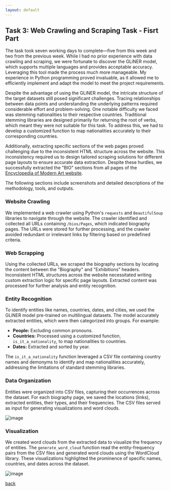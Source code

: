 ```yaml
---
layout: default
---
```


## Task 3: Web Crawling and Scraping Task - Fisrt Part

The task took seven working days to complete—five from this week and two from the previous week. While I had no prior experience with data crawling and scraping, we were fortunate to discover the GLiNER model, which supports multiple languages and provides acceptable accuracy. Leveraging this tool made the process much more manageable. My experience in Python programming proved invaluable, as it allowed me to efficiently implement and adapt the model to meet the project requirements.

Despite the advantage of using the GLiNER model, the intricate structure of the target datasets still posed significant challenges. Tracing relationships between data points and understanding the underlying patterns required considerable effort and problem-solving. One notable difficulty we faced was stemming nationalities to their respective countries. Traditional stemming libraries are designed primarily for returning the root of verbs, which meant they were not suitable for this task. To address this, we had to develop a customized function to map nationalities accurately to their corresponding countries.

Additionally, extracting specific sections of the web pages proved challenging due to the inconsistent HTML structure across the website. This inconsistency required us to design tailored scraping solutions for different page layouts to ensure accurate data extraction. Despite these hurdles, we successfully extracted the "BIO" sections from all pages of the [Encyclopedia of Modern Art website](https://www.encyclopedia.mathaf.org.qa/).

The following sections include screenshots and detailed descriptions of the methodology, tools, and outputs.

### Website Crawling 

We implemented a web crawler using Python's `requests` and `BeautifulSoup` libraries to navigate through the website. The crawler identified and collected all URLs containing `/bios/Pages`, which indicated biography pages. The URLs were stored for further processing, and the crawler avoided redundant or irrelevant links by filtering based on predefined criteria.


### Web Scrapping

Using the collected URLs, we scraped the biography sections by locating the content between the "Biography" and "Exhibitions" headers. Inconsistent HTML structures across the website necessitated writing custom extraction logic for specific page layouts. Extracted content was processed for further analysis and entity recognition.


### Entity Recognition

To identify entities like names, countries, dates, and cities, we used the GLiNER model pre-trained on multilingual datasets. The model accurately extracted entities, which were then categorized into groups. For example:
- **People:** Excluding common pronouns.
- **Countries:** Processed using a customized function, `is_it_a_nationality`, to map nationalities to countries.
- **Dates:** Extracted and sorted by year.

The `is_it_a_nationality` function leveraged a CSV file containing country names and demonyms to identify and map nationalities accurately, addressing the limitations of standard stemming libraries.

### Data Organization

Entities were organized into CSV files, capturing their occurrences across the dataset. For each biography page, we saved the locations (links), extracted entities, their types, and their frequencies. The CSV files served as input for generating visualizations and word clouds.

![image](https://github.com/user-attachments/assets/d2820ad9-2e13-4783-a025-e3d3895e28ac)


### Visualization

We created word clouds from the extracted data to visualize the frequency of entities. The `generate_word_cloud` function read the entity-frequency pairs from the CSV files and generated word clouds using the WordCloud library. These visualizations highlighted the prominence of specific names, countries, and dates across the dataset.

![image](https://github.com/user-attachments/assets/8cf4d648-408c-42ce-a8f5-791814f160a4)


[back](./)
